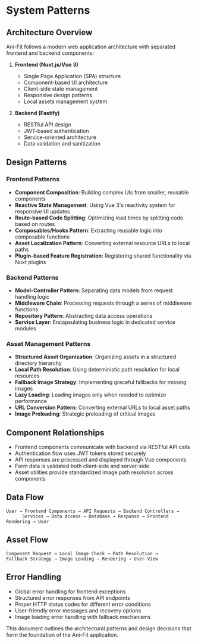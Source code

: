 # System Patterns

## Architecture Overview
Ani-Fit follows a modern web application architecture with separated frontend and backend components:

1. **Frontend (Nuxt.js/Vue 3)**
   - Single Page Application (SPA) structure
   - Component-based UI architecture
   - Client-side state management
   - Responsive design patterns
   - Local assets management system

2. **Backend (Fastify)**
   - RESTful API design
   - JWT-based authentication
   - Service-oriented architecture
   - Data validation and sanitization

## Design Patterns

### Frontend Patterns
- **Component Composition**: Building complex UIs from smaller, reusable components
- **Reactive State Management**: Using Vue 3's reactivity system for responsive UI updates
- **Route-based Code Splitting**: Optimizing load times by splitting code based on routes
- **Composables/Hooks Pattern**: Extracting reusable logic into composable functions
- **Asset Localization Pattern**: Converting external resource URLs to local paths
- **Plugin-based Feature Registration**: Registering shared functionality via Nuxt plugins

### Backend Patterns
- **Model-Controller Pattern**: Separating data models from request handling logic
- **Middleware Chain**: Processing requests through a series of middleware functions
- **Repository Pattern**: Abstracting data access operations
- **Service Layer**: Encapsulating business logic in dedicated service modules

### Asset Management Patterns
- **Structured Asset Organization**: Organizing assets in a structured directory hierarchy
- **Local Path Resolution**: Using deterministic path resolution for local resources
- **Fallback Image Strategy**: Implementing graceful fallbacks for missing images
- **Lazy Loading**: Loading images only when needed to optimize performance
- **URL Conversion Pattern**: Converting external URLs to local asset paths
- **Image Preloading**: Strategic preloading of critical images

## Component Relationships
- Frontend components communicate with backend via RESTful API calls
- Authentication flow uses JWT tokens stored securely
- API responses are processed and displayed through Vue components
- Form data is validated both client-side and server-side
- Asset utilities provide standardized image path resolution across components

## Data Flow
```
User → Frontend Components → API Requests → Backend Controllers → 
      Services → Data Access → Database → Response → Frontend Rendering → User
```

## Asset Flow
```
Component Request → Local Image Check → Path Resolution → 
Fallback Strategy → Image Loading → Rendering → User View
```

## Error Handling
- Global error handling for frontend exceptions
- Structured error responses from API endpoints
- Proper HTTP status codes for different error conditions
- User-friendly error messages and recovery options
- Image loading error handling with fallback mechanisms

This document outlines the architectural patterns and design decisions that form the foundation of the Ani-Fit application. 